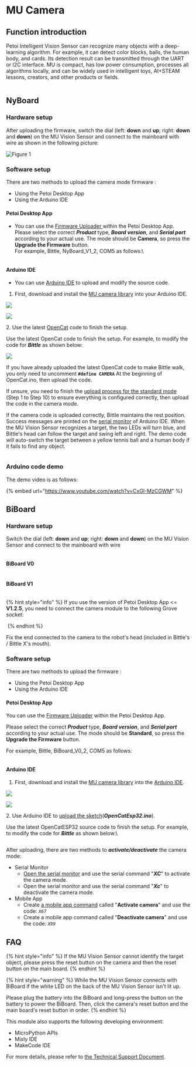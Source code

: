 # MU Camera

## Function introduction

Petoi Intelligent Vision Sensor can recognize many objects with a deep-learning algorithm. For example, it can detect color blocks, balls, the human body, and cards. Its detection result can be transmitted through the UART or I2C interface. MU is compact, has low power consumption, processes all algorithms locally, and can be widely used in intelligent toys, AI+STEAM lessons, creators, and other products or fields.

<figure><img src="../.gitbook/assets/image (184).png" alt=""><figcaption></figcaption></figure>

## NyBoard

### Hardware setup

After uploading the firmware, switch the dial (left: **down** and **up**; right: **down** and **down**) on the MU Vision Sensor and connect to the mainboard with wire as shown in the following picture:

![Figure 1](<../.gitbook/assets/Mu Camera.jpg>)

### Software setup

There are two methods to upload the camera mode firmware :

* Using the Petoi Desktop App
* Using the Arduino IDE

#### Petoi Desktop App

*   You can use the [Firmware Uploader ](https://docs.petoi.com/desktop-app/firmware-uploader#select-the-correct-options-to-upload-the-latest-firmware)within the Petoi Desktop App.\
    Please select the correct _**Product**_ type, _**Board version**_, and _**Serial port**_ according to your actual use. The mode should be **Camera**, so press the **Upgrade the Firmware** button. \
    For example, Bittle, NyBoard\_V1\_2, COM5 as follows:\


    <figure><img src="../.gitbook/assets/image (491).png" alt=""><figcaption></figcaption></figure>

#### Arduino IDE

* You can use [Arduino IDE](https://www.arduino.cc/en/software) to upload and modify the source code.&#x20;

1. First, download and install the [MU camera library](https://github.com/mu-opensource/MuVisionSensor3) into your Arduino IDE.&#x20;

![](../.gitbook/assets/muLib.png)

![](../.gitbook/assets/addZipLib.png)

2\. Use the latest [OpenCat](https://github.com/PetoiCamp/OpenCathttps:/github.com/PetoiCamp/OpenCat) code to finish the setup.&#x20;

Use the latest OpenCat code to finish the setup. For example,  to modify the code for _**Bittle**_ as shown below:

![](<../.gitbook/assets/image (276).png>)

If you have already uploaded the latest OpenCat code to make Bittle  walk, you only need to uncomment **`#define CAMERA`** At the beginning of OpenCat.ino, then upload the code.&#x20;

If unsure, you need to finish the [upload process for the standard mode](https://docs.petoi.com/arduino-ide/upload-sketch-for-nyboard) (Step 1 to Step 10) to ensure everything is configured correctly, then upload the code in the camera mode.&#x20;

If the camera code is uploaded correctly, Bittle maintains the rest position. Success messages are printed on the [serial monitor](https://docs.petoi.com/arduino-ide/serial-monitor) of Arduino IDE. When the MU Vision Sensor recognizes a target, the two LEDs will turn blue, and Bittle's head can follow the target and swing left and right. The demo code will auto-switch the target between a yellow tennis ball and a human body if it fails to find any object.

<div align="center"><img src="../.gitbook/assets/muInit.png" alt=""></div>

### Arduino code demo

The demo video is as follows:

{% embed url="https://www.youtube.com/watch?v=CxGI-MzCGWM" %}

## BiBoard

### Hardware setup

&#x20;Switch the dial (left: **down** and **up**; right: **down** and **down**) on the MU Vision Sensor and connect to the mainboard with wire

<figure><img src="../.gitbook/assets/image.png" alt=""><figcaption></figcaption></figure>

#### BiBoard V0

<figure><img src="../.gitbook/assets/camera.jpg" alt=""><figcaption></figcaption></figure>

#### BiBoard V1

<figure><img src="../.gitbook/assets/image (1).png" alt=""><figcaption></figcaption></figure>

{% hint style="info" %}
If you use the version of Petoi Desktop App <= **V1.2.5**,  you need to connect the camera module to the following Grove socket:

<img src="../.gitbook/assets/image (591).png" alt="" data-size="original">
{% endhint %}

Fix the end connected to the camera to the robot's head (included in Bittle's / Bittle X's mouth).

### Software setup

There are two methods to upload the firmware :

* Using the Petoi Desktop App
* Using the Arduino IDE

#### Petoi Desktop App

You can use the [Firmware Uploader](https://docs.petoi.com/desktop-app/firmware-uploader#select-the-correct-options-to-upload-the-latest-firmware) within the Petoi Desktop App.

Please select the correct _**Product**_ type, _**Board version**_, and _**Serial port**_ according to your actual use. The mode should be **Standard**, so press the **Upgrade the Firmware** button.&#x20;

For example, Bittle, BiBoard\_V0\_2, COM5 as follows:

<figure><img src="../.gitbook/assets/image (513).png" alt=""><figcaption></figcaption></figure>

#### Arduino IDE

1. First, download and install the [MU camera library](https://github.com/mu-opensource/MuVisionSensor3) into the [Arduino IDE](https://www.arduino.cc/en/software).&#x20;

![](../.gitbook/assets/muLib.png)

![](../.gitbook/assets/addZipLib.png)

2\. Use Arduino IDE to [upload the sketch](https://docs.petoi.com/arduino-ide/upload-sketch-for-biboard#id-2.-set-up-biboard)(_**OpenCatEsp32.ino**_).&#x20;

Use the latest OpenCatESP32 source code to finish the setup. For example,  to modify the code for _**Bittle**_ as shown below:\


<figure><img src="../.gitbook/assets/image (514).png" alt=""><figcaption></figcaption></figure>

After uploading, there are two methods to _**activate/deactivate**_ the camera mode:

* Serial Monitor
  * [Open the serial monitor](../arduino-ide/serial-monitor.md#biboard) and use the serial command "_**XC**_" to activate the camera mode.
  * Open the serial monitor and use the serial command "_**Xc**_" to deactivate the camera mode.
* Mobile App
  * Create [a mobile app command](https://docs.petoi.com/mobile-app/controller#create-a-single-command) called "**Activate camera**" and use the code: _`X67`_
  * Create a mobile app command called "**Deactivate camera**" and use the code: _`X99`_

## FAQ

{% hint style="info" %}
If the MU Vision Sensor cannot identify the target object, please press the reset button on the camera and then the reset button on the main board.
{% endhint %}

{% hint style="warning" %}
While the MU Vision Sensor connects with BiBoard if the white LED on the back of the MU Vision Sensor isn't lit up.

Please plug the battery into the BiBoard and long-press the button on the battery to power the BiBoard. Then, click the camera's reset button and the main board's reset button in order.
{% endhint %}

This module also supports the following developing environment:

* MicroPython APIs
* Mixly IDE
* MakeCode IDE

For more details, please refer to [the Technical Support Document](https://morpx-docs.readthedocs.io/en/latest/MUVS3/introduction.html).
